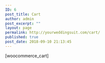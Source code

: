 ```yaml
---
ID: 6
post_title: Cart
author: admin
post_excerpt: ""
layout: page
permalink: http://yourweddingsuit.com/cart/
published: true
post_date: 2018-09-10 21:13:45
---
```

[woocommerce_cart]
